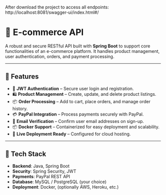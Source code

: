 After download the project to access all endpoints: http://localhost:8081/swagger-ui/index.html#/

# 🛒 E-commerce API

A robust and secure RESTful API built with **Spring Boot** to support core functionalities of an e-commerce platform. It handles product management, user authentication, orders, and payment processing.

---

## 🚀 Features

- 🔐 **JWT Authentication** – Secure user login and registration.
- 🛍️ **Product Management** – Create, update, and delete product listings.
- 📦 **Order Processing** – Add to cart, place orders, and manage order history.
- 💳 **PayPal Integration** – Process payments securely with PayPal.
- 📧 **Email Verification** – Confirm user email addresses on sign-up.
- 📦 **Docker Support** – Containerized for easy deployment and scalability.
- 📡 **Live Deployment Ready** – Configured for cloud hosting.

---

## 🧰 Tech Stack

- **Backend**: Java, Spring Boot
- **Security**: Spring Security, JWT
- **Payments**: PayPal REST API
- **Database**: MySQL / PostgreSQL (your choice)
- **Deployment**: Docker, (optionally AWS, Heroku, etc.)
